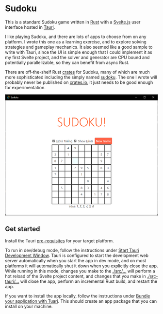 # Sudoku

This is a standard Sudoku game written in [Rust](https://rustlang.org) with a [Svelte.js](https://svelte.dev) user interface hosted in [Tauri](https://tauri.studio/en).

I like playing Sudoku, and there are lots of apps to choose from on any platform. I wrote this one as a learning exercise, and to explore solving strategies and gameplay mechanics. It also seemed like a good sample to write with Tauri, since the UI is simple enough that I could implement it as my first Svelte project, and the solver and generator are CPU bound and potentially parallelizable, so they can benefit from async Rust.

There are off-the-shelf Rust [crates](https://crates.io/search?q=sudoku) for Sudoku, many of which are much more sophisticated including the simply named [sudoku](https://crates.io/crates/sudoku). The one I wrote will probably never be published on [crates.io](https://crates.io), it just needs to be good enough for experimentation.

![Game screen with Hints enabled](./doc/screenshot.png)

## Get started

Install the Tauri [pre-requisites](https://tauri.studio/en/docs/getting-started/intro) for your target platform.

To run in dev/debug mode, follow the instructions under [Start Tauri Development Window](https://tauri.studio/en/docs/usage/development/development#2-start-tauri-development-window). Tauri is configured to start the development web server automatically when you start the app in dev mode, and on most platforms it will automatically shut it down when you explicitly close the app. While running in this mode, changes you make to the [./src/...](./src/) will perform a hot reload of the Svelte project content, and changes that you make in [./src-tauri/...](./src-tauri/) will close the app, perform an incremental Rust build, and restart the app.

If you want to install the app locally, follow the instructions under [Bundle your application with Tuari](https://tauri.studio/en/docs/usage/development/publishing#2-bundle-your-application-with-tauri). This should create an app package that you can install on your machine.
